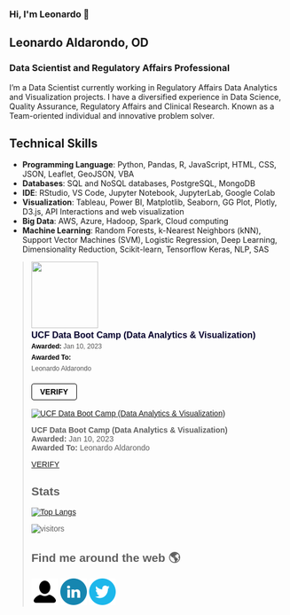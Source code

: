 ### Hi, I'm Leonardo 👋

## Leonardo Aldarondo, OD
### Data Scientist and Regulatory Affairs Professional

I’m a Data Scientist currently working  in Regulatory Affairs Data Analytics and Visualization projects. I have a diversified experience in Data Science, Quality Assurance, Regulatory Affairs and Clinical Research. Known as a Team-oriented individual and innovative problem solver.

## Technical Skills
* **Programming Language**: Python, Pandas, R, JavaScript, HTML, CSS, JSON, Leaflet, GeoJSON, VBA
* **Databases**: SQL and NoSQL databases, PostgreSQL, MongoDB
* **IDE**: RStudio, VS Code, Jupyter Notebook, JupyterLab, Google Colab
* **Visualization**: Tableau, Power BI, Matplotlib, Seaborn, GG Plot, Plotly, D3.js, API Interactions and web visualization
* **Big Data**: AWS, Azure, Hadoop, Spark, Cloud computing
* **Machine Learning**: Random Forests, k-Nearest Neighbors (kNN), Support Vector Machines (SVM), Logistic Regression, Deep Learning, Dimensionality Reduction, Scikit-learn, Tensorflow Keras, NLP, SAS

<blockquote class="badgr-badge" style="font-family: Helvetica, Roboto, &quot;Segoe UI&quot;, Calibri, sans-serif;"><a href="https://api.badgr.io/public/assertions/-s_sNtQuSCuiLT20q_dQgg?identity__email=leonardo.aldarondo%40gmail.com"><img width="120px" height="120px" src="https://api.badgr.io/public/assertions/-s_sNtQuSCuiLT20q_dQgg/image"></a><p class="badgr-badge-name" style="hyphens: auto; overflow-wrap: break-word; word-wrap: break-word; margin: 0; font-size: 16px; font-weight: 600; font-style: normal; font-stretch: normal; line-height: 1.25; letter-spacing: normal; text-align: left; color: #05012c;">UCF Data Boot Camp (Data Analytics &amp; Visualization)</p><p class="badgr-badge-date" style="margin: 0; font-size: 12px; font-style: normal; font-stretch: normal; line-height: 1.67; letter-spacing: normal; text-align: left; color: #555555;"><strong style="font-size: 12px; font-weight: bold; font-style: normal; font-stretch: normal; line-height: 1.67; letter-spacing: normal; text-align: left; color: #000;">Awarded: </strong>Jan 10, 2023</p><p class="badgr-badge-recipient" style="margin: 0; font-size: 12px; font-style: normal; font-stretch: normal; line-height: 1.67; letter-spacing: normal; text-align: left; color: #555555;"><strong style="font-size: 12px; font-weight: bold; font-style: normal; font-stretch: normal; line-height: 1.67; letter-spacing: normal; text-align: left; color: #000;">Awarded To: </strong><span style="display: block;"> Leonardo Aldarondo</span></p><p style="margin: 16px 0; padding: 0;"><a class="badgr-badge-verify" target="_blank" href="https://badgecheck.io?url=https%3A%2F%2Fapi.badgr.io%2Fpublic%2Fassertions%2F-s_sNtQuSCuiLT20q_dQgg%3Fidentity__email%3Dleonardo.aldarondo%2540gmail.com&amp;identity__email=leonardo.aldarondo%40gmail.com" style="box-sizing: content-box; display: flex; align-items: center; justify-content: center; margin: 0; font-size:14px; font-weight: bold; width: 48px; height: 16px; border-radius: 4px; border: solid 1px black; text-decoration: none; padding: 6px 16px; margin: 16px 0; color: black;">VERIFY</a>

[![UCF Data Boot Camp (Data Analytics & Visualization)](https://api.badgr.io/public/assertions/-s_sNtQuSCuiLT20q_dQgg/image)](https://api.badgr.io/public/assertions/-s_sNtQuSCuiLT20q_dQgg?identity__email=leonardo.aldarondo%40gmail.com)

**UCF Data Boot Camp (Data Analytics & Visualization)**  
**Awarded:** Jan 10, 2023  
**Awarded To:** Leonardo Aldarondo  

[VERIFY]([https://badgecheck.io?url=https%3A%2F%2Fapi.badgr.io%2Fpublic%2Fassertions%2F-s_sNtQuSCuiLT20q_dQgg%3Fidentity__email%3Dleonardo.aldarondo%2540gmail.com&identity__email=leonardo.aldarondo%40gmail.com](https://badgr.com/public/assertions/-s_sNtQuSCuiLT20q_dQgg?identity__email=leonardo.aldarondo@gmail.com))




## Stats

[![Top Langs](https://github-readme-stats.vercel.app/api/top-langs/?username=anuraghazra&layout=compact)](https://github.com/anuraghazra/github-readme-stats)
 

![visitors](https://visitor-badge.glitch.me/badge?page_id=l-aldarondo.id&left_color=green&right_color=red)

## Find me around the web :earth_americas:

[![Portfolio](./Logos%20and%20Icons/Other%20Logos/1564534_customer_man_user_account_profile_icon.png)](https://aldarondo.pages.dev/ "Portfolio")
[![LinkedIn](./Logos%20and%20Icons/Other%20Logos/294706_circle_linkedin_icon.png)](https://www.linkedin.com/in/l-aldarondo/ "LinkedIn")
[![Twitter](./Logos%20and%20Icons/Other%20Logos/294709_circle_twitter_icon.png)](https://twitter.com/l_aldarondo "Twiter")


<!-- <p>
  <a href="https://leonardo-aldarondo.pages.dev/" title="Portfolio">
    <img src="https://www.clipartmax.com/png/small/36-368214_social-network-logo-collection-social-media-icons-blue.png" alt="Portfolio" />
  </a>
</p> -->

<!--
**l-aldarondo/l-aldarondo** is a ✨ _special_ ✨ repository because its `README.md` (this file) appears on your GitHub profile.

Here are some ideas to get you started:

- 🔭 I’m currently working on ...
- 🌱 I’m currently learning ...
- 👯 I’m looking to collaborate on ...
- 🤔 I’m looking for help with ...
- 💬 Ask me about ...
- 📫 How to reach me: ...
- 😄 Pronouns: ...
- ⚡ Fun fact: ...
-->
